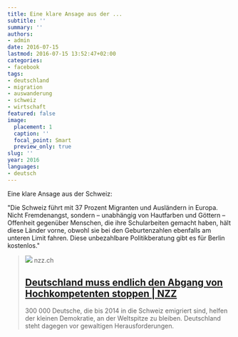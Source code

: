 ```yaml
---
title: Eine klare Ansage aus der ...
subtitle: ''
summary: ''
authors:
- admin
date: 2016-07-15
lastmod: 2016-07-15 13:52:47+02:00
categories:
- facebook
tags:
- deutschland
- migration
- auswanderung
- schweiz
- wirtschaft
featured: false
image:
  placement: 1
  caption: ''
  focal_point: Smart
  preview_only: true
slug: ''
year: 2016
languages:
- deutsch
---
```


Eine klare Ansage aus der Schweiz:

"Die Schweiz führt mit 37 Prozent Migranten und Ausländern in Europa. Nicht Fremdenangst, sondern – unabhängig von Hautfarben und Göttern – Offenheit gegenüber Menschen, die ihre Schularbeiten gemacht haben, hält diese Länder vorne, obwohl sie bei den Geburtenzahlen ebenfalls am unteren Limit fahren. Diese unbezahlbare Politikberatung gibt es für Berlin kostenlos."
> [![](https://img.nzz.ch/2016/7/6/b7d6230f-55bc-45fa-ae2f-545eeebee97e.jpeg?width=1200&height=675&fit=bound&quality=75&auto=webp&crop=2362,1329,x0,y123&wmark=nzz)](http://www.nzz.ch/meinung/auswanderungsland-deutschland-kompetente-wandern-ab-ld.104291)
> nzz.ch
> ## [Deutschland muss endlich den Abgang von Hochkompetenten stoppen | NZZ](http://www.nzz.ch/meinung/auswanderungsland-deutschland-kompetente-wandern-ab-ld.104291)
>
>300 000 Deutsche, die bis 2014 in die Schweiz emigriert sind, helfen der kleinen Demokratie, an der Weltspitze zu bleiben. Deutschland steht dagegen vor gewaltigen Herausforderungen.